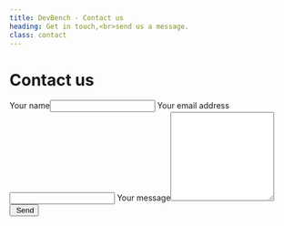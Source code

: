 ```yaml
---
title: DevBench - Contact us
heading: Get in touch,<br>send us a message.
class: contact
---
```


# Contact us
<form id="contactForm" action="/mail" method="get" accept-charset="utf-8">
  <label>Your name</label><input name="name" type="text" required="required">
  <label>Your email address</label><input name="email" type="email" required="required">
  <label>Your message</label><textarea name="message" rows="10" required="required"></textarea>
  <button id="sendMessage" class="button-primary" type="submit"><i id="messageStatus" class="fa fa-envelope-o"></i>&nbsp;<span id="messageButtonText">Send</span></button>
</form>
